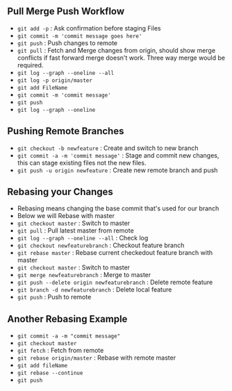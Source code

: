 ## Pull Merge Push Workflow
- `git add -p` : Ask confirmation before staging Files
- `git commit -m 'commit message goes here'`
- `git push` : Push changes to remote
- `git pull` : Fetch and Merge changes from origin, should show merge conflicts if fast forward merge doesn't work. Three way merge would be required.
- `git log --graph --oneline --all`
- `git log -p origin/master`
- `git add FileName`
- `git commit -m 'commit message'`
- `git push`
- `git log --graph --oneline`

## Pushing Remote Branches
- `git checkout -b newfeature` : Create and switch to new branch
- `git commit -a -m 'commit message'` : Stage and commit new changes, this can stage existing files not the new files.
- `git push -u origin newfeature` : Create new remote branch and push

## Rebasing your Changes
- Rebasing means changing the base commit that's used for our branch
- Below we will Rebase with master
- `git checkout master` : Switch to master
- `git pull` : Pull latest master from remote
- `git log --graph --oneline --all` : Check log
- `git checkout newfeaturebranch` : Checkout feature branch
- `git rebase master` : Rebase current checkedout feature branch with master
- `git checkout master` : Switch to master
- `git merge newfeaturebranch` : Merge to master
- `git push --delete origin newfeaturebranch` : Delete remote feature
- `git branch -d newfeaturebranch` : Delete local feature
- `git push` : Push to remote

## Another Rebasing Example
- `git commit -a -m "commit message"`
- `git checkout master`
- `git fetch` : Fetch from remote
- `git rebase origin/master` : Rebase with remote master
- `git add fileName`
- `git rebase --continue`
- `git push`
